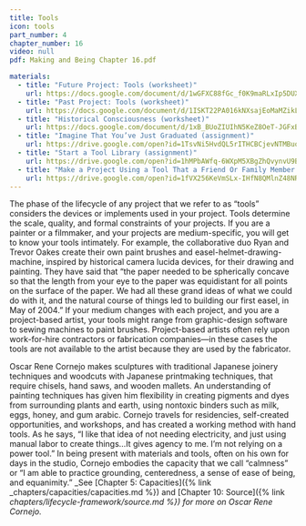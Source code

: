 ```yaml
---
title: Tools
icon: tools
part_number: 4
chapter_number: 16
video: null
pdf: Making and Being Chapter 16.pdf

materials:
  - title: "Future Project: Tools (worksheet)"
    url: https://docs.google.com/document/d/1wGFXC88fGc_f0K9maRLxIp5DUXTMbFyk1641jqVHM4g/edit
  - title: "Past Project: Tools (worksheet)"
    url: https://docs.google.com/document/d/1ISKT22PA016kNXsajEoMaMZikLO-inOeL0FlIPrQmyQ/edit
  - title: "Historical Consciousness (worksheet)"
    url: https://docs.google.com/document/d/1xB_BUoZIUIhN5KeZ8OeT-JGFxBQ1DXzVqjwsnqbWNzM/edit
  - title: "Imagine That You’ve Just Graduated (assignment)"
    url: https://drive.google.com/open?id=1TsvNi5HvdQL5rITHCBCjevNTMBuo8GYl
  - title: "Start a Tool Library (assignment)"
    url: https://drive.google.com/open?id=1hMPbAWfq-6WXpM5XBgZhQvynvU9BjjYa
  - title: "Make a Project Using a Tool That a Friend Or Family Member Uses in a Non-Art Context"
    url: https://drive.google.com/open?id=1fVX256KeVmSLx-IHfN8QMlnZ48NRDDQN
---
```

The phase of the lifecycle of any project that we refer to as “tools” considers the devices or implements used in your project. Tools determine the scale, quality, and formal constraints of your projects. If you are a painter or a filmmaker, and your projects are medium-specific, you will get to know your tools intimately. For example, the collaborative duo Ryan and Trevor Oakes create their own paint brushes and easel-helmet-drawing-machine, inspired by historical camera lucida devices, for their drawing and painting. They have said that “the paper needed to be spherically concave so that the length from your eye to the paper was equidistant for all points on the surface of the paper. We had all these grand ideas of what we could do with it, and the natural course of things led to building our first easel, in May of 2004.” If your medium changes with each project, and you are a project-based artist, your tools might range from graphic-design software to sewing machines to paint brushes. Project-based artists often rely upon work-for-hire contractors or fabrication companies—in these cases the tools are not available to the artist because they are used by the fabricator. 

Oscar Rene Cornejo makes sculptures with traditional Japanese joinery techniques and woodcuts with Japanese printmaking techniques, that require chisels, hand saws, and wooden mallets. An understanding of painting techniques has given him flexibility in creating pigments and dyes from surrounding plants and earth, using nontoxic binders such as milk, eggs, honey, and gum arabic. Cornejo travels for residencies, self-created opportunities, and workshops, and has created a working method with hand tools. As he says, “I like that idea of not needing electricity, and just using manual labor to create things…It gives agency to me. I’m not relying on a power tool.” In being present with materials and tools, often on his own for days in the studio, Cornejo embodies the capacity that we call “calmness” or “I am able to practice grounding, centeredness, a sense of ease of being, and equanimity.” _See [Chapter 5: Capacities]({% link _chapters/capacities/capacities.md %}) and [Chapter 10: Source]({% link _chapters/lifecycle-framework/source.md %}) for more on Oscar Rene Cornejo._